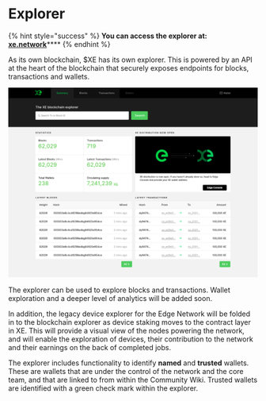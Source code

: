 # Explorer

{% hint style="success" %}
**You can access the explorer at:** [**xe.network**](https://xe.network)****
{% endhint %}

As its own blockchain, $XE has its own explorer. This is powered by an API at the heart of the blockchain that securely exposes endpoints for blocks, transactions and wallets.

![](../.gitbook/assets/summary.png)

The explorer can be used to explore blocks and transactions. Wallet exploration and a deeper level of analytics will be added soon.

In addition, the legacy device explorer for the Edge Network will be folded in to the blockchain explorer as device staking moves to the contract layer in XE. This will provide a visual view of the nodes powering the network, and will enable the exploration of devices, their contribution to the network and their earnings on the back of completed jobs.

The explorer includes functionality to identify **named** and **trusted** wallets. These are wallets that are under the control of the network and the core team, and that are linked to from within the Community Wiki. Trusted wallets are identified with a green check mark within the explorer.

